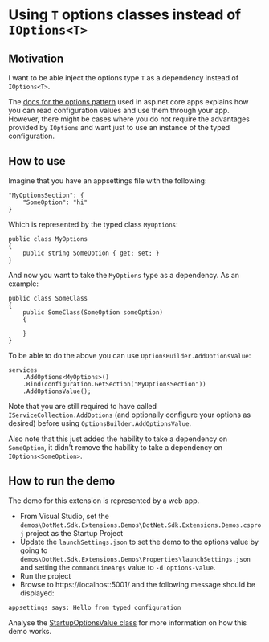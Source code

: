 ﻿# Using `T` options classes instead of `IOptions<T>`

## Motivation

I want to be able inject the options type `T` as a dependency instead of `IOptions<T>`. 

The [docs for the options pattern](https://docs.microsoft.com/en-us/aspnet/core/fundamentals/configuration/options) used in asp.net core apps explains how you can read configuration values and use them through your app. However, there might be cases where you do not require the advantages provided by `IOptions` and want just to use an instance of the typed configuration.

## How to use

Imagine that you have an appsettings file with the following:

```
"MyOptionsSection": {
	"SomeOption": "hi"
}
```

Which is represented by the typed class `MyOptions`:

```
public class MyOptions
{
	public string SomeOption { get; set; }
}
```

And now you want to take the `MyOptions` type as a dependency. As an example:

```
public class SomeClass
{
	public SomeClass(SomeOption someOption)
	{

	}
}
```

To be able to do the above you can use `OptionsBuilder.AddOptionsValue`:

```
services
	.AddOptions<MyOptions>()
	.Bind(configuration.GetSection("MyOptionsSection"))
	.AddOptionsValue();
```

Note that you are still required to have called `IServiceCollection.AddOptions` (and optionally configure your options as desired) before using `OptionsBuilder.AddOptionsValue`.

Also note that this just added the hability to take a dependency on `SomeOption`, it didn't remove the hability to take a dependency on `IOptions<SomeOption>`.

## How to run the demo

The demo for this extension is represented by a web app.

* From Visual Studio, set the `demos\DotNet.Sdk.Extensions.Demos\DotNet.Sdk.Extensions.Demos.csproj` project as the Startup Project
* Update the `launchSettings.json` to set the demo to the options value by going to `demos\DotNet.Sdk.Extensions.Demos\Properties\launchSettings.json` and setting the `commandLineArgs` value to `-d options-value`.
* Run the project
* Browse to https://localhost:5001/ and the following message should be displayed:
  
```
appsettings says: Hello from typed configuration
```

Analyse the [StartupOptionsValue class](/demos/DotNet.Sdk.Extensions.Demos/Options/OptionsValue/StartupOptionsValue) for more information on how this demo works.